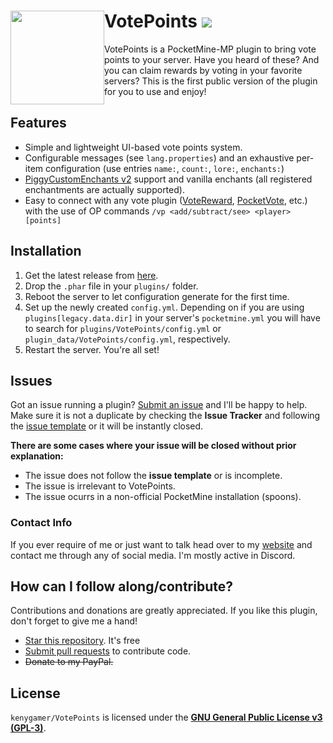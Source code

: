 <h1>VotePoints&nbsp;<a href="https://poggit.pmmp.io/p/VotePoints"><img src="https://poggit.pmmp.io/shield.state/VotePoints"></a><img src="https://u.cubeupload.com/kenygamer/9CD960BEF1C74BDB8CD6.png" width="150" height="150" style="display: block; margin: 0 auto;" align="left"></img></h1>
<p text-align="left">VotePoints is a PocketMine-MP plugin to bring vote points to your server. Have you heard of these? And you can claim rewards by voting in your favorite servers? This is the first public version of the plugin for you to use and enjoy!</p>

## Features
- Simple and lightweight UI-based vote points system.
- Configurable messages (see `lang.properties`) and an exhaustive per-item configuration (use entries `name:`, `count:`, `lore:`, `enchants:`)
- [PiggyCustomEnchants v2](https://github.com/DaPigGuy/PiggyCustomEnchants) support and vanilla enchants (all registered enchantments are actually supported).
- Easy to connect with any vote plugin ([VoteReward](https://github.com/LukeDarling/VoteReward), [PocketVote](https://github.com/ProjectInfinity/PocketVote-PocketMine), etc.) with the use of OP commands `/vp <add/subtract/see> <player> [points]`

## Installation
1) Get the latest release from [here](https://github.com/kenygamer/VotePoints/releases).
2) Drop the `.phar` file in your `plugins/` folder.
3) Reboot the server to let configuration generate for the first time.
4) Set up the newly created `config.yml`. Depending on if you are using `plugins[legacy.data.dir]` in your server's `pocketmine.yml` you will have to search for `plugins/VotePoints/config.yml` or `plugin_data/VotePoints/config.yml`, respectively.
5) Restart the server. You're all set!

## Issues
Got an issue running a plugin? [Submit an issue](https://github.com/kenygamer/VotePoints/issues) and I'll be happy to help. Make sure it is not a duplicate by checking the **Issue Tracker** and following the [issue template](https://github.com/kenygamer/VotePoints/tree/master/.github/ISSUE_TEMPLATE.md) or it will be instantly closed.

**There are some cases where your issue will be closed without prior explanation:**
- The issue does not follow the **issue template** or is incomplete.
- The issue is irrelevant to VotePoints.
- The issue ocurrs in a non-official PocketMine installation (spoons).

### Contact Info
If you ever require of me or just want to talk head over to my [website](https://kenygamer.com) and contact me through any of social media. I'm mostly active in Discord.

## How can I follow along/contribute?
Contributions and donations are greatly appreciated. If you like this plugin, don't forget to give me a hand!

- [Star this repository](https://github.com/kenygamer/VotePoints/stargazers). It's free
- [Submit pull requests](https://github.com/kenygamer/VotePoints/pulls) to contribute code.
- ~~Donate to my PayPal.~~

## License
`kenygamer/VotePoints` is licensed under the [**GNU General Public License v3 (GPL-3)**](http://www.gnu.org/copyleft/gpl.html).